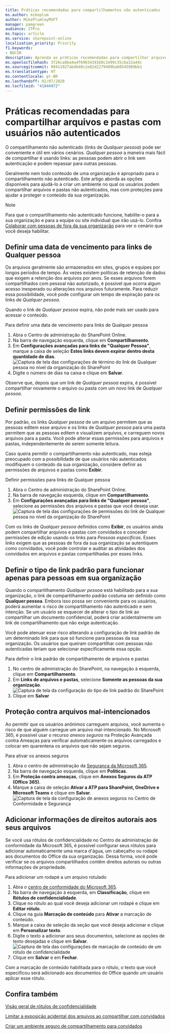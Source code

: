 ```yaml
---
title: Práticas recomendadas para compartilhamentos não autenticados
ms.author: mikeplum
author: MikePlumleyMSFT
manager: pamgreen
audience: ITPro
ms.topic: article
ms.service: sharepoint-online
localization_priority: Priority
f1.keywords:
- NOCSH
description: Aprenda as práticas recomendadas para compartilhar arquivos e pastas com usuários não autenticados.
ms.openlocfilehash: 3f26ca8ba4a4f6903439160c2e99c35cba32a44c
ms.sourcegitcommit: 99411927abdb40c2e82d2279489ba60545989bb1
ms.translationtype: HT
ms.contentlocale: pt-BR
ms.lasthandoff: 02/07/2020
ms.locfileid: "41844972"
---
```

# <a name="best-practices-for-sharing-files-and-folders-with-unauthenticated-users"></a>Práticas recomendadas para compartilhar arquivos e pastas com usuários não autenticados

O compartilhamento não autenticado (links de *Qualquer pessoa*) pode ser conveniente e útil em vários cenários. *Qualquer pessoa* a maneira mais fácil de compartilhar é usando links: as pessoas podem abrir o link sem autenticação e podem repassar para outras pessoas.

Geralmente nem todo conteúdo de uma organização é apropriado para o compartilhamento não autenticado. Este artigo aborda as opções disponíveis para ajudá-lo a criar um ambiente no qual os usuários podem compartilhar arquivos e pastas não autenticados, mas com proteções para ajudar a proteger o conteúdo da sua organização.

> [!NOTE]
> Para que o compartilhamento não autenticado funcione, habilite-o para a sua organização e para a equipe ou site individual que irão usá-lo. Confira [Colaborar com pessoas de fora da sua organização](collaborating-with-people-outside-your-organization.md) para ver o cenário que você deseja habilitar.

## <a name="set-an-expiration-date-for-anyone-links"></a>Definir uma data de vencimento para links de Qualquer pessoa

Os arquivos geralmente são armazenados em sites, grupos e equipes por longos períodos de tempo. Às vezes existem políticas de retenção de dados que exigem a retenção dos arquivos por anos. Se esses arquivos forem compartilhados com pessoal não autorizado, é possível que ocorra algum acesso inesperado ou alterações nos arquivos futuramente. Para reduzir essa possibilidade, você pode configurar um tempo de expiração para os links de *Qualquer pessoa*.

Quando o link de *Qualquer pessoa* expira, não pode mais ser usado para acessar o conteúdo.

Para definir uma data de vencimento para links de Qualquer pessoa
1. Abra o Centro de administração do SharePoint Online.
2. Na barra de navegação esquerda, clique em **Compartilhamento**.
3. Em **Configurações avançadas para links de "Qualquer Pessoa"**, marque a caixa de seleção **Estes links devem expirar dentro desta quantidade de dias**.</br>
   ![Captura de tela das configurações de término do link de Qualquer pessoa no nível da organização do SharePoint](media/sharepoint-organization-anyone-link-expiration.png)
4. Digite o número de dias na caixa e clique em **Salvar**.

Observe que, depois que um link de *Qualquer pessoa* expira, é possível compartilhar novamente o arquivo ou pasta com um novo link de *Qualquer pessoa*.

## <a name="set-link-permissions"></a>Definir permissões de link

Por padrão, os links *Qualquer pessoa* de um arquivo permitem que as pessoas editem esse arquivo e os links de *Qualquer pessoa* para uma pasta permitem que as pessoas editem e visualizem arquivos, e carreguem novos arquivos para a pasta. Você pode alterar essas permissões para arquivos e pastas, independentemente de serem somente leitura.

Caso queira permitir o compartilhamento não autenticado, mas esteja preocupado com a possibilidade de que usuários não autenticados modifiquem o conteúdo da sua organização, considere definir as permissões de arquivos e pastas como **Exibir**.

Definir permissões para links de Qualquer pessoa
1. Abra o Centro de administração do SharePoint Online.
2. Na barra de navegação esquerda, clique em **Compartilhamento**.
3. Em **Configurações avançadas para links de "Qualquer pessoa"**, selecione as permissões dos arquivos e pastas que você deseja usar.</br>
   ![Captura de tela das configurações de permissões do link de Qualquer pessoa no nível da organização do SharePoint](media/sharepoint-organization-anyone-link-permissions.png)

Com os links de *Qualquer pessoa* definidos como **Exibir**, os usuários ainda podem compartilhar arquivos e pastas com convidados e conceder permissões de edição usando os links para *Pessoas específicas*. Esses links exigem que as pessoas de fora da sua organização se autentiquem como convidados, você pode controlar e auditar as atividades dos convidados em arquivos e pastas compartilhadas por esses links.

## <a name="set-default-link-type-to-only-work-for-people-in-your-organization"></a>Definir o tipo de link padrão para funcionar apenas para pessoas em sua organização

Quando o compartilhamento *Qualquer pessoa* está habilitado para a sua organização, o link de compartilhamento padrão costuma ser definido como **Qualquer pessoa**. Embora isso possa ser conveniente para os usuários, poderá aumentar o risco de compartilhamento não autenticado e sem intenção. Se um usuário se esquecer de alterar o tipo de link ao compartilhar um documento confidencial, poderá criar acidentalmente um link de compartilhamento que não exige autenticação.

Você pode atenuar esse risco alterando a configuração de link padrão de um determinado link para que só funcione para pessoas da sua organização. Os usuários que queiram compartilhar com pessoas não autenticadas teriam que selecionar especificamente essa opção.

Para definir o link padrão de compartilhamento de arquivos e pastas
1. No centro de administração do SharePoint, na navegação à esquerda, clique em **Compartilhamento**.
2. Em **Links de arquivos e pastas**, selecione **Somente as pessoas da sua organização**.</br>
   ![Captura de tela da configuração do tipo de link padrão do SharePoint](media/sharepoint-default-sharing-link-company-link.png)
3. Clique em **Salvar**

## <a name="protect-against-malicious-files"></a>Proteção contra arquivos mal-intencionados

Ao permitir que os usuários anônimos carreguem arquivos, você aumenta o risco de que alguém carregue um arquivo mal-intencionado. No Microsoft 365, é possível usar o recurso *anexos seguros* na Proteção Avançada contra Ameaças para verificar automaticamente os arquivos carregados e colocar em quarentena os arquivos que não sejam seguros.

Para ativar os anexos seguros
1. Abra o centro de administração da [Segurança da Microsoft 365](https://security.microsoft.com).
2. Na barra de navegação esquerda, clique em **Políticas**.
3. Em **Proteção contra ameaças**, clique em **Anexos Seguros da ATP (Office 365)**.
4. Marque a caixa de seleção **Ativar a ATP para SharePoint, OneDrive e Microsoft Teams** e clique em **Salvar**.</br>
   ![Captura de tela da configuração de anexos seguros no Centro de Conformidade e Segurança](media/safe-attachments-setting.png)

## <a name="add-copyright-information-to-your-files"></a>Adicionar informações de direitos autorais aos seus arquivos

Se você usa rótulos de confidencialidade no Centro de administração de conformidade da Microsoft 365, é possível configurar seus rótulos para adicionar automaticamente uma marca d'água, um cabeçalho ou rodapé aos documentos do Office da sua organização. Dessa forma, você pode verificar se os arquivos compartilhados contêm direitos autorais ou outras informações de propriedade.

Para adicionar um rodapé a um arquivo rotulado
1. Abra o [centro de conformidade do Microsoft 365](https://compliance.microsoft.com).
2. Na barra de navegação à esquerda, em **Classificação**, clique em **Rótulos de confidencialidade**.
3. Clique no rótulo ao qual você deseja adicionar um rodapé e clique em **Editar rótulo**.
4. Clique na guia **Marcação de conteúdo** para **Ativar** a marcação de conteúdo.
5. Marque a caixa de seleção da seção que você deseja adicionar e clique em **Personalizar texto**.
6. Digite o texto a adicionar aos seus documentos, selecione as opções de texto desejadas e clique em **Salvar**.</br>
   ![Captura de tela das configurações de marcação de conteúdo de um rótulo de confidencialidade](media/content-marking-for-anonymous-sharing.png)
7. Clique em **Salvar** e em **Fechar**.

Com a marcação de conteúdo habilitada para o rótulo, o texto que você especificou será adicionado aos documentos do Office quando um usuário aplicar esse rótulo.

## <a name="see-also"></a>Confira também


[Visão geral de rótulos de confidencialidade](https://docs.microsoft.com/Office365/SecurityCompliance/sensitivity-labels)

[Limitar a exposição acidental dos arquivos ao compartilhar com convidados](sharing-limit-accidental-exposure.md)

[Criar um ambiente seguro de compartilhamento para convidados](create-a-secure-guest-sharing-environment.md)